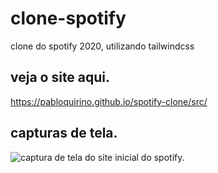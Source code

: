 # clone-spotify
 clone do spotify 2020, utilizando tailwindcss
 
## veja o site aqui. 
https://pabloquirino.github.io/spotify-clone/src/

## capturas de tela.
![captura de tela do site inicial do spotify.]()
